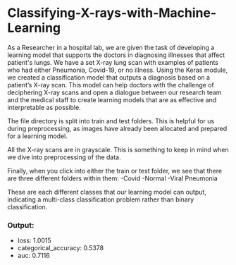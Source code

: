 # Classifying-X-rays-with-Machine-Learning

As a Researcher in a hospital lab, we are given the task of developing a learning model that supports the doctors in diagnosing illnesses that affect patient's lungs. We have a set X-ray lung scan with examples of patients who had either Pneumonia, Covid-19, or no illness. Using the Keras module, we created a classification model that outputs a diagnosis based on a patient’s X-ray scan. This model can help doctors with the challenge of deciphering X-ray scans and open a dialogue between our research team and the medical staff to create learning models that are as effective and interpretable as possible.

The file directory is split into train and test folders. This is helpful for us during preprocessing, as images have already been allocated and prepared for a learning model.

All the X-ray scans are in grayscale. This is something to keep in mind when we dive into preprocessing of the data.

Finally, when you click into either the train or test folder, we see that there are three different folders within them:
-Covid
-Normal
-Viral Pneumonia

These are each different classes that our learning model can output, indicating a multi-class classification problem rather than binary classification.

### Output:
- loss: 1.0015 
- categorical_accuracy: 0.5378
- auc: 0.7116
